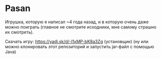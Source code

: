 # Pasan
Игрушка, которую я написал ~4 года назад, и в которую очень даже можно поиграть (главное не смотрите исходники, мне самому страшно их смотреть).

Скачать игру: https://yadi.sk/d/-l1xMP-bK8a3Zg (установщик)
(ну или можно клонировать этот репозиторий и запустить jar-файл с помощью Java)

